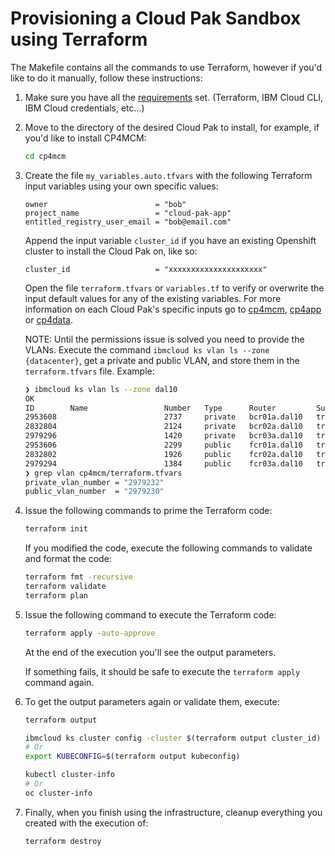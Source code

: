 # Provisioning a Cloud Pak Sandbox using Terraform

The Makefile contains all the commands to use Terraform, however if you'd like to do it manually, follow these instructions:

1. Make sure you have all the [requirements](./README.md#requirements) set. (Terraform, IBM Cloud CLI, IBM Cloud credentials, etc...)

2. Move to the directory of the desired Cloud Pak to install, for example, if you'd like to install CP4MCM:

   ```bash
   cd cp4mcm
   ```

3. Create the file `my_variables.auto.tfvars` with the following Terraform input variables using your own specific values:

   ```hcl
   owner                        = "bob"
   project_name                 = "cloud-pak-app"
   entitled_registry_user_email = "bob@email.com"
   ```

   Append the input variable `cluster_id` if you have an existing Openshift cluster to install the Cloud Pak on, like so:

   ```hcl
   cluster_id                   = "xxxxxxxxxxxxxxxxxxxxx"
   ```

   Open the file `terraform.tfvars` or `variables.tf` to verify or overwrite the input default values for any of the existing variables. For more information on each Cloud Pak's specific inputs go to [cp4mcm](cp4mcm/README.md), [cp4app](cp4app/README.md) or [cp4data](cp4data/README.md).

   NOTE: Until the permissions issue is solved you need to provide the VLANs. Execute the command `ibmcloud ks vlan ls --zone {datacenter}`, get a private and public VLAN, and store them in the `terraform.tfvars` file. Example:

   ```bash
   ❯ ibmcloud ks vlan ls --zone dal10
   OK
   ID        Name                 Number   Type      Router         Supports Virtual Workers
   2953608                        2737     private   bcr01a.dal10   true
   2832804                        2124     private   bcr02a.dal10   true
   2979296                        1420     private   bcr03a.dal10   true
   2953606                        2299     public    fcr01a.dal10   true
   2832802                        1926     public    fcr02a.dal10   true
   2979294                        1384     public    fcr03a.dal10   true
   ❯ grep vlan cp4mcm/terraform.tfvars
   private_vlan_number = "2979232"
   public_vlan_number  = "2979230"
   ```

4. Issue the following commands to prime the Terraform code:

   ```bash
   terraform init
   ```

   If you modified the code, execute the following commands to validate and format the code:

   ```bash
   terraform fmt -recursive
   terraform validate
   terraform plan
   ```

5. Issue the following command to execute the Terraform code:

   ```bash
   terraform apply -auto-approve
   ```

   At the end of the execution you'll see the output parameters.

   If something fails, it should be safe to execute the `terraform apply` command again.

6. To get the output parameters again or validate them, execute:

   ```bash
   terraform output

   ibmcloud ks cluster config -cluster $(terraform output cluster_id)
   # Or
   export KUBECONFIG=$(terraform output kubeconfig)

   kubectl cluster-info
   # Or
   oc cluster-info
   ```

7. Finally, when you finish using the infrastructure, cleanup everything you created with the execution of:

   ```bash
   terraform destroy
   ```
